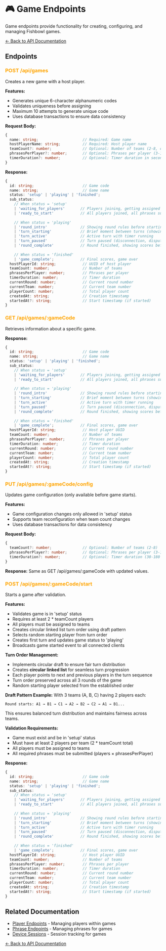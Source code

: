 # 🎮 Game Endpoints

Game endpoints provide functionality for creating, configuring, and managing Fishbowl games.

[← Back to API Documentation](./README.md)

## Endpoints

### <span style="color: orange;">POST /api/games</span>
Creates a new game with a host player.

**Features:**
- Generates unique 6-character alphanumeric codes
- Validates uniqueness before assigning
- Maximum 10 attempts to generate unique code
- Uses database transactions to ensure data consistency

**Request Body:**
```typescript
{
  name: string;                    // Required: Game name
  hostPlayerName: string;          // Required: Host player name
  teamCount?: number;              // Optional: Number of teams (2-8, default: 2)
  phrasesPerPlayer?: number;       // Optional: Phrases per player (3-10, default: 5)
  timerDuration?: number;          // Optional: Timer duration in seconds (30-180, default: 60)
}
```

**Response:**
```typescript
{
  id: string;                      // Game code
  name: string;                    // Game name
  status: 'setup' | 'playing' | 'finished';
  sub_status:
    // When status = 'setup'
    | 'waiting_for_players'       // Players joining, getting assigned to teams, submitting phrases
    | 'ready_to_start'            // All players joined, all phrases submitted, host can start
    
    // When status = 'playing'
    | 'round_intro'               // Showing round rules before starting
    | 'turn_starting'             // Brief moment between turns (showing whose turn)
    | 'turn_active'               // Active turn with timer running
    | 'turn_paused'               // Turn paused (disconnection, dispute, etc.)
    | 'round_complete'            // Round finished, showing scores before next round
    
    // When status = 'finished'
    | 'game_complete';            // Final scores, game over
  hostPlayerId: string;            // UUID of host player
  teamCount: number;               // Number of teams
  phrasesPerPlayer: number;        // Phrases per player
  timerDuration: number;           // Timer duration
  currentRound: number;            // Current round number
  currentTeam: number;             // Current team number
  playerCount: number;             // Total player count
  createdAt: string;               // Creation timestamp
  startedAt?: string;              // Start timestamp (if started)
}
```

### <span style="color: orange;">GET /api/games/:gameCode</span>
Retrieves information about a specific game.

**Response:**
```typescript
{
  id: string;                      // Game code
  name: string;                    // Game name
  status: 'setup' | 'playing' | 'finished';
  sub_status:
    // When status = 'setup'
    | 'waiting_for_players'       // Players joining, getting assigned to teams, submitting phrases
    | 'ready_to_start'            // All players joined, all phrases submitted, host can start
    
    // When status = 'playing'
    | 'round_intro'               // Showing round rules before starting
    | 'turn_starting'             // Brief moment between turns (showing whose turn)
    | 'turn_active'               // Active turn with timer running
    | 'turn_paused'               // Turn paused (disconnection, dispute, etc.)
    | 'round_complete'            // Round finished, showing scores before next round
    
    // When status = 'finished'
    | 'game_complete';            // Final scores, game over
  hostPlayerId: string;            // Host player UUID
  teamCount: number;               // Number of teams
  phrasesPerPlayer: number;        // Phrases per player
  timerDuration: number;           // Timer duration
  currentRound: number;            // Current round number
  currentTeam: number;             // Current team number
  playerCount: number;             // Total player count
  createdAt: string;               // Creation timestamp
  startedAt?: string;              // Start timestamp (if started)
}
```

### <span style="color: orange;">PUT /api/games/:gameCode/config</span>
Updates game configuration (only available before game starts).

**Features:**
- Game configuration changes only allowed in 'setup' status
- Supports team reconfiguration when team count changes
- Uses database transactions for data consistency

**Request Body:**
```typescript
{
  teamCount?: number;              // Optional: Number of teams (2-8)
  phrasesPerPlayer?: number;       // Optional: Phrases per player (3-10)
  timerDuration?: number;          // Optional: Timer duration (30-180 seconds)
}
```

**Response:**
Same as GET /api/games/:gameCode with updated values.

### <span style="color: orange;">POST /api/games/:gameCode/start</span>
Starts a game after validation.

**Features:**
- Validates game is in 'setup' status
- Requires at least 2 * teamCount players
- All players must be assigned to teams
- Creates circular linked list turn order using draft pattern
- Selects random starting player from turn order
- Creates first turn and updates game status to 'playing'
- Broadcasts game started event to all connected clients

**Turn Order Management:**
- Implements circular draft to ensure fair turn distribution
- Creates **circular linked list** for seamless turn progression
- Each player points to next and previous players in the turn sequence
- Turn order preserved across all 3 rounds of the game
- Random starting player selected from the established order

**Draft Pattern Example:**
With 3 teams (A, B, C) having 2 players each:
```
Round starts: A1 → B1 → C1 → A2 → B2 → C2 → A1 → B1...
```
This ensures balanced turn distribution and maintains fairness across teams.

**Validation Requirements:**
- Game must exist and be in 'setup' status
- Must have at least 2 players per team (2 * teamCount total)
- All players must be assigned to teams
- All required phrases must be submitted (players × phrasesPerPlayer)

**Response:**
```typescript
{
  id: string;                      // Game code
  name: string;                    // Game name
  status: 'setup' | 'playing' | 'finished';
  sub_status:
    // When status = 'setup'
    | 'waiting_for_players'       // Players joining, getting assigned to teams, submitting phrases
    | 'ready_to_start'            // All players joined, all phrases submitted, host can start
    
    // When status = 'playing'
    | 'round_intro'               // Showing round rules before starting
    | 'turn_starting'             // Brief moment between turns (showing whose turn)
    | 'turn_active'               // Active turn with timer running
    | 'turn_paused'               // Turn paused (disconnection, dispute, etc.)
    | 'round_complete'            // Round finished, showing scores before next round
    
    // When status = 'finished'
    | 'game_complete';            // Final scores, game over
  hostPlayerId: string;            // Host player UUID
  teamCount: number;               // Number of teams
  phrasesPerPlayer: number;        // Phrases per player
  timerDuration: number;           // Timer duration
  currentRound: number;            // Current round number
  currentTeam: number;             // Current team number
  playerCount: number;             // Total player count
  createdAt: string;               // Creation timestamp
  startedAt?: string;              // Start timestamp (if started)
}
```

## Related Documentation

- [Player Endpoints](./player-endpoints.md) - Managing players within games
- [Phrase Endpoints](./phrase-endpoints.md) - Managing phrases for games
- [Device Sessions](./device-session-endpoints.md) - Session tracking for games

[← Back to API Documentation](./README.md)
